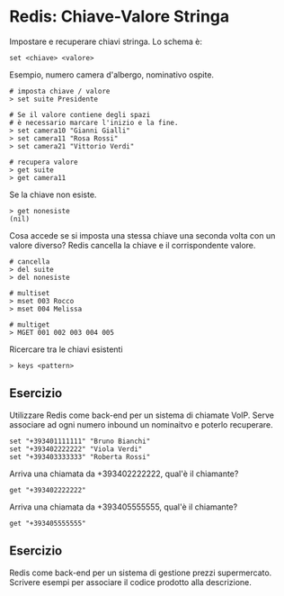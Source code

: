 Redis: Chiave-Valore Stringa 
=============================

Impostare e recuperare chiavi stringa.
Lo schema è:

    set <chiave> <valore>

Esempio, numero camera d'albergo, nominativo ospite.
	
    # imposta chiave / valore
    > set suite Presidente
	
    # Se il valore contiene degli spazi 
	# è necessario marcare l'inizio e la fine.
    > set camera10 "Gianni Gialli"
	> set camera11 "Rosa Rossi"
    > set camera21 "Vittorio Verdi" 

	# recupera valore
	> get suite
    > get camera11
    
Se la chiave non esiste.

    > get nonesiste
    (nil)

Cosa accede se si imposta una stessa 
chiave una seconda volta con un valore diverso?
Redis cancella la chiave e il corrispondente valore.

	# cancella
    > del suite
	> del nonesiste

	# multiset
	> mset 003 Rocco 
	> mset 004 Melissa
	
	# multiget
	> MGET 001 002 003 004 005
	
Ricercare tra le chiavi esistenti

	> keys <pattern>

Esercizio 
---------
Utilizzare Redis come back-end per un sistema di chiamate VoIP.
Serve associare ad ogni numero inbound un nominaitvo e poterlo recuperare.

    set "+393401111111" "Bruno Bianchi"
    set "+393402222222" "Viola Verdi"
    set "+393403333333" "Roberta Rossi"

Arriva una chiamata da +393402222222, qual'è il chiamante?

    get "+393402222222"

Arriva una chiamata da +393405555555, qual'è il chiamante?

    get "+393405555555"

Esercizio 
---------
Redis come back-end per un sistema di gestione prezzi supermercato.
Scrivere esempi per associare il codice prodotto alla descrizione.

